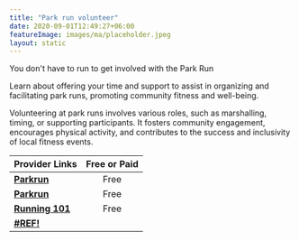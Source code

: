 ```yaml
---
title: "Park run volunteer"
date: 2020-09-01T12:49:27+06:00
featureImage: images/ma/placeholder.jpeg
layout: static
---
```


You don't have to run to get involved with the Park Run

Learn about offering your time and support to assist in organizing and facilitating park runs, promoting community fitness and well-being.

Volunteering at park runs involves various roles, such as marshalling, timing, or supporting participants. It fosters community engagement, encourages physical activity, and contributes to the success and inclusivity of local fitness events.

| Provider Links      | Free or Paid  |  
| :-----------          | :--------------:      |  
| [**Parkrun**](https://volunteer.parkrun.com/principles/volunteer-roles) | Free | 
| [**Parkrun**](https://blog.parkrun.com/uk/2022/11/23/eight-reasons-to-try-volunteering-at-parkrun/) | Free | 
| [**Running 101**](https://running101.co.uk/5-reasons-why-you-should-volunteer-atleast-once-at-parkrun/) | Free  | 
| [**#REF!**](#REF!) |  | 
  

<br/><br/>






